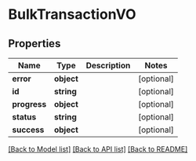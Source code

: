 # BulkTransactionVO

## Properties
Name | Type | Description | Notes
------------ | ------------- | ------------- | -------------
**error** | **object** |  | [optional] 
**id** | **string** |  | [optional] 
**progress** | **object** |  | [optional] 
**status** | **string** |  | [optional] 
**success** | **object** |  | [optional] 

[[Back to Model list]](../README.md#documentation-for-models) [[Back to API list]](../README.md#documentation-for-api-endpoints) [[Back to README]](../README.md)


